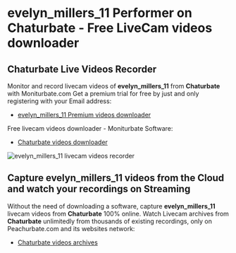 # evelyn_millers_11 Performer on Chaturbate - Free LiveCam videos downloader

## Chaturbate Live Videos Recorder

Monitor and record livecam videos of **evelyn_millers_11** from **Chaturbate** with Moniturbate.com
Get a premium trial for free by just and only registering with your Email address:
* [evelyn_millers_11 Premium videos downloader](https://moniturbate.com/request-demo-licence-key.html)

Free livecam videos downloader - Moniturbate Software:
* [Chaturbate videos downloader](https://moniturbate.com/moniturbate-download-software.html)

![evelyn_millers_11 livecam videos recorder](https://peachurnet.com/templates/moniturbate-software.png)


## Capture evelyn_millers_11 videos from the Cloud and watch your recordings on Streaming

Without the need of downloading a software, capture **evelyn_millers_11** livecam videos from **Chaturbate** 100% online.
Watch Livecam archives from **Chaturbate** unlimitedly from thousands of existing recordings, only on Peachurbate.com and its websites network:
* [Chaturbate videos archives](https://peachurnet.com/)